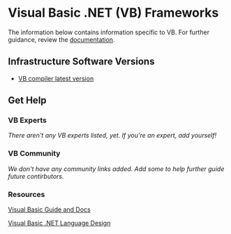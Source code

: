 # Visual Basic .NET (VB) Frameworks

The information below contains information specific to VB. 
For further guidance, review the 
[documentation](http://frameworkbenchmarks.readthedocs.org/en/latest/).

## Infrastructure Software Versions

* [VB compiler latest version](https://github.com/dotnet/roslyn)

## Get Help

### VB Experts

_There aren't any VB experts listed, yet. If you're an expert, add yourself!_

### VB Community

_We don't have any community links added. Add some to help further guide 
future contirbutors._

### Resources

[Visual Basic Guide and Docs](https://docs.microsoft.com/en-us/dotnet/visual-basic/)

[Visual Basic .NET Language Design](https://github.com/dotnet/vblang)

